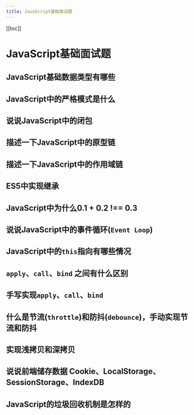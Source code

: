 ```yaml
---
title: JavaScript基础面试题
---
```

[[toc]]

# JavaScript基础面试题
## JavaScript基础数据类型有哪些
## JavaScript中的严格模式是什么
## 说说JavaScript中的闭包
## 描述一下JavaScript中的原型链
## 描述一下JavaScript中的作用域链
## ES5中实现继承
## JavaScript中为什么0.1 + 0.2 !== 0.3
## 说说JavaScript中的事件循环(`Event Loop`)
## JavaScript中的`this`指向有哪些情况
## `apply`、`call`、`bind` 之间有什么区别
## 手写实现`apply`、`call`、`bind`
## 什么是节流(`throttle`)和防抖(`debounce`)，手动实现节流和防抖
## 实现浅拷贝和深拷贝
## 说说前端储存数据 Cookie、LocalStorage、SessionStorage、IndexDB
## JavaScript的垃圾回收机制是怎样的
